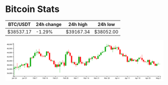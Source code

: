 # Bitcoin Stats

BTC/USDT|24h change|24h high|24h low|
|---|---|---|---|
|$38537.17|-1.29%|$39167.34|$38052.00|

<img src="./chart.svg">
